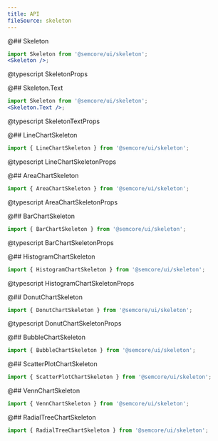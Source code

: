 ```yaml
---
title: API
fileSource: skeleton
---
```


@## Skeleton

```jsx
import Skeleton from '@semcore/ui/skeleton';
<Skeleton />;
```

@typescript SkeletonProps

@## Skeleton.Text

```jsx
import Skeleton from '@semcore/ui/skeleton';
<Skeleton.Text />;
```

@typescript SkeletonTextProps

@## LineChartSkeleton

```jsx
import { LineChartSkeleton } from '@semcore/ui/skeleton';
```

@typescript LineChartSkeletonProps

@## AreaChartSkeleton

```jsx
import { AreaChartSkeleton } from '@semcore/ui/skeleton';
```

@typescript AreaChartSkeletonProps

@## BarChartSkeleton

```jsx
import { BarChartSkeleton } from '@semcore/ui/skeleton';
```

@typescript BarChartSkeletonProps

@## HistogramChartSkeleton

```jsx
import { HistogramChartSkeleton } from '@semcore/ui/skeleton';
```

@typescript HistogramChartSkeletonProps

@## DonutChartSkeleton

```jsx
import { DonutChartSkeleton } from '@semcore/ui/skeleton';
```

@typescript DonutChartSkeletonProps

@## BubbleChartSkeleton

```jsx
import { BubbleChartSkeleton } from '@semcore/ui/skeleton';
```

@## ScatterPlotChartSkeleton

```jsx
import { ScatterPlotChartSkeleton } from '@semcore/ui/skeleton';
```

@## VennChartSkeleton

```jsx
import { VennChartSkeleton } from '@semcore/ui/skeleton';
```

@## RadialTreeChartSkeleton

```jsx
import { RadialTreeChartSkeleton } from '@semcore/ui/skeleton';
```
